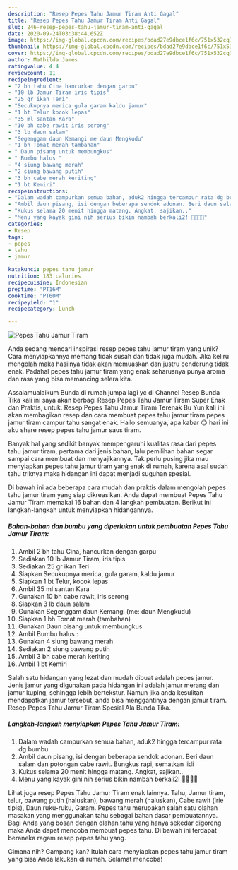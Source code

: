 ```yaml
---
description: "Resep Pepes Tahu Jamur Tiram Anti Gagal"
title: "Resep Pepes Tahu Jamur Tiram Anti Gagal"
slug: 246-resep-pepes-tahu-jamur-tiram-anti-gagal
date: 2020-09-24T03:38:44.652Z
image: https://img-global.cpcdn.com/recipes/bdad27e9dbce1f6c/751x532cq70/pepes-tahu-jamur-tiram-foto-resep-utama.jpg
thumbnail: https://img-global.cpcdn.com/recipes/bdad27e9dbce1f6c/751x532cq70/pepes-tahu-jamur-tiram-foto-resep-utama.jpg
cover: https://img-global.cpcdn.com/recipes/bdad27e9dbce1f6c/751x532cq70/pepes-tahu-jamur-tiram-foto-resep-utama.jpg
author: Mathilda James
ratingvalue: 4.4
reviewcount: 11
recipeingredient:
- "2 bh tahu Cina hancurkan dengan garpu"
- "10 lb Jamur Tiram iris tipis"
- "25 gr ikan Teri"
- "Secukupnya merica gula garam kaldu jamur"
- "1 bt Telur kocok lepas"
- "35 ml santan Kara"
- "10 bh cabe rawit iris serong"
- "3 lb daun salam"
- "Segenggam daun Kemangi me daun Mengkudu"
- "1 bh Tomat merah tambahan"
- " Daun pisang untuk membungkus"
- " Bumbu halus "
- "4 siung bawang merah"
- "2 siung bawang putih"
- "3 bh cabe merah keriting"
- "1 bt Kemiri"
recipeinstructions:
- "Dalam wadah campurkan semua bahan, aduk2 hingga tercampur rata dg bumbu"
- "Ambil daun pisang, isi dengan beberapa sendok adonan. Beri daun salam dan potongan cabe rawit. Bungkus rapi, sematkan lidi"
- "Kukus selama 20 menit hingga matang. Angkat, sajikan.."
- "Menu yang kayak gini nih serius bikin nambah berkali2! 🍚🍚🙈🙈"
categories:
- Resep
tags:
- pepes
- tahu
- jamur

katakunci: pepes tahu jamur 
nutrition: 183 calories
recipecuisine: Indonesian
preptime: "PT16M"
cooktime: "PT60M"
recipeyield: "1"
recipecategory: Lunch

---
```



![Pepes Tahu Jamur Tiram](https://img-global.cpcdn.com/recipes/bdad27e9dbce1f6c/751x532cq70/pepes-tahu-jamur-tiram-foto-resep-utama.jpg)

Anda sedang mencari inspirasi resep pepes tahu jamur tiram yang unik? Cara menyiapkannya memang tidak susah dan tidak juga mudah. Jika keliru mengolah maka hasilnya tidak akan memuaskan dan justru cenderung tidak enak. Padahal pepes tahu jamur tiram yang enak seharusnya punya aroma dan rasa yang bisa memancing selera kita.

Assalamualaikum Bunda di rumah jumpa lagi yc di Channel Resep Bunda Tika kali ini saya akan berbagi Resep Pepes Tahu Jamur Tiram Super Enak dan Praktis, untuk. Resep Pepes Tahu Jamur Tiram Terenak Bu Yun kali ini akan membagikan resep dan cara membuat pepes tahu jamur tiram pepes jamur tiram campur tahu sangat enak. Hallo semuanya, apa kabar 😊 hari ini aku share resep pepes tahu jamur saus tiram.

Banyak hal yang sedikit banyak mempengaruhi kualitas rasa dari pepes tahu jamur tiram, pertama dari jenis bahan, lalu pemilihan bahan segar sampai cara membuat dan menyajikannya. Tak perlu pusing jika mau menyiapkan pepes tahu jamur tiram yang enak di rumah, karena asal sudah tahu triknya maka hidangan ini dapat menjadi suguhan spesial.


Di bawah ini ada beberapa cara mudah dan praktis dalam mengolah pepes tahu jamur tiram yang siap dikreasikan. Anda dapat membuat Pepes Tahu Jamur Tiram memakai 16 bahan dan 4 langkah pembuatan. Berikut ini langkah-langkah untuk menyiapkan hidangannya.

<!--inarticleads1-->

##### Bahan-bahan dan bumbu yang diperlukan untuk pembuatan Pepes Tahu Jamur Tiram:

1. Ambil 2 bh tahu Cina, hancurkan dengan garpu
1. Sediakan 10 lb Jamur Tiram, iris tipis
1. Sediakan 25 gr ikan Teri
1. Siapkan Secukupnya merica, gula garam, kaldu jamur
1. Siapkan 1 bt Telur, kocok lepas
1. Ambil 35 ml santan Kara
1. Gunakan 10 bh cabe rawit, iris serong
1. Siapkan 3 lb daun salam
1. Gunakan Segenggam daun Kemangi (me: daun Mengkudu)
1. Siapkan 1 bh Tomat merah (tambahan)
1. Gunakan  Daun pisang untuk membungkus
1. Ambil  Bumbu halus :
1. Gunakan 4 siung bawang merah
1. Sediakan 2 siung bawang putih
1. Ambil 3 bh cabe merah keriting
1. Ambil 1 bt Kemiri


Salah satu hidangan yang lezat dan mudah dibuat adalah pepes jamur. Jenis jamur yang digunakan pada hidangan ini adalah jamur merang dan jamur kuping, sehingga lebih bertekstur. Namun jika anda kesulitan mendapatkan jamur tersebut, anda bisa menggantinya dengan jamur tiram. Resep Pepes Tahu Jamur Tiram Spesial Ala Bunda Tika. 

<!--inarticleads2-->

##### Langkah-langkah menyiapkan Pepes Tahu Jamur Tiram:

1. Dalam wadah campurkan semua bahan, aduk2 hingga tercampur rata dg bumbu
1. Ambil daun pisang, isi dengan beberapa sendok adonan. Beri daun salam dan potongan cabe rawit. Bungkus rapi, sematkan lidi
1. Kukus selama 20 menit hingga matang. Angkat, sajikan..
1. Menu yang kayak gini nih serius bikin nambah berkali2! 🍚🍚🙈🙈


Lihat juga resep Pepes Tahu Jamur Tiram enak lainnya. Tahu, Jamur tiram, telur, bawang putih (haluskan), bawang merah (haluskan), Cabe rawit (irie tipis), Daun ruku-ruku, Garam. Pepes tahu merupakan salah satu olahan masakan yang menggunakan tahu sebagai bahan dasar pembuatannya. Bagi Anda yang bosan dengan olahan tahu yang hanya sekedar digoreng maka Anda dapat mencoba membuat pepes tahu. Di bawah ini terdapat beraneka ragam resep pepes tahu yang. 

Gimana nih? Gampang kan? Itulah cara menyiapkan pepes tahu jamur tiram yang bisa Anda lakukan di rumah. Selamat mencoba!
